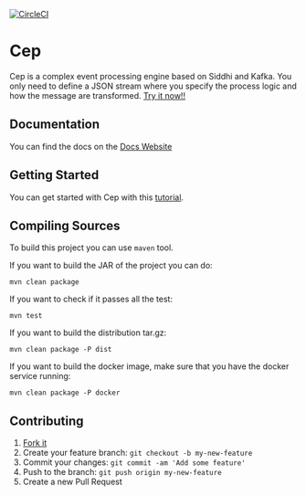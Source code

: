 [![CircleCI](https://circleci.com/gh/wizzie-io/zz-cep.svg?style=svg&circle-token=845e475c24569ae89a683fcf6b6266a08636a8aa)](https://circleci.com/gh/wizzie-io/zz-cep)
# Cep

Cep is a complex event processing engine based on Siddhi and Kafka. You only need to define a JSON stream where you specify the process logic and how the message are transformed.
[Try it now!!](https://wizzie.io/zz-cep/getting/getting-started.html)

## Documentation

You can find the docs on the [Docs Website](https://wizzie.io/zz-cep/)

## Getting Started

You can get started with Cep with this [tutorial](https://wizzie.io/zz-cep/getting/base-tutorial.html).

## Compiling Sources

To build this project you can use `maven` tool. 

If you want to build the JAR of the project you can do:

```
mvn clean package
```

If you want to check if it passes all the test:

```
mvn test
```

If you want to build the distribution tar.gz:

```
mvn clean package -P dist
```

If you want to build the docker image, make sure that you have the docker service running:

```
mvn clean package -P docker
```

## Contributing

1. [Fork it](https://github.com/wizzie-io/cep/fork)
2. Create your feature branch: `git checkout -b my-new-feature`
3. Commit your changes: `git commit -am 'Add some feature'`
4. Push to the branch: `git push origin my-new-feature`
5. Create a new Pull Request
